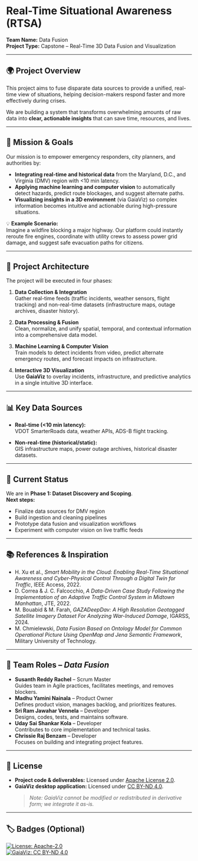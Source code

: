 # Real-Time Situational Awareness (RTSA)

**Team Name:** Data Fusion  
**Project Type:** Capstone – Real-Time 3D Data Fusion and Visualization

---

## 🌍 Project Overview
This project aims to fuse disparate data sources to provide a unified, real-time view of situations, helping decision-makers respond faster and more effectively during crises.  

We are building a system that transforms overwhelming amounts of raw data into **clear, actionable insights** that can save time, resources, and lives.

---

## 🎯 Mission & Goals
Our mission is to empower emergency responders, city planners, and authorities by:

- **Integrating real-time and historical data** from the Maryland, D.C., and Virginia (DMV) region with <10 min latency.  
- **Applying machine learning and computer vision** to automatically detect hazards, predict route blockages, and suggest alternate paths.  
- **Visualizing insights in a 3D environment** (via GaiaViz) so complex information becomes intuitive and actionable during high-pressure situations.  

💡 **Example Scenario:**  
Imagine a wildfire blocking a major highway. Our platform could instantly reroute fire engines, coordinate with utility crews to assess power grid damage, and suggest safe evacuation paths for citizens.

---

## 🔧 Project Architecture
The project will be executed in four phases:

1. **Data Collection & Integration**  
   Gather real-time feeds (traffic incidents, weather sensors, flight tracking) and non-real-time datasets (infrastructure maps, outage archives, disaster history).

2. **Data Processing & Fusion**  
   Clean, normalize, and unify spatial, temporal, and contextual information into a comprehensive data model.

3. **Machine Learning & Computer Vision**  
   Train models to detect incidents from video, predict alternate emergency routes, and forecast impacts on infrastructure.

4. **Interactive 3D Visualization**  
   Use **GaiaViz** to overlay incidents, infrastructure, and predictive analytics in a single intuitive 3D interface.

---

## 📊 Key Data Sources
- **Real-time (<10 min latency):**  
 VDOT SmarterRoads data, weather APIs, ADS-B flight tracking.  

- **Non-real-time (historical/static):**  
  GIS infrastructure maps, power outage archives, historical disaster datasets.  

---

## 🚀 Current Status
We are in **Phase 1: Dataset Discovery and Scoping**.  
**Next steps:**
- Finalize data sources for DMV region  
- Build ingestion and cleaning pipelines  
- Prototype data fusion and visualization workflows  
- Experiment with computer vision on live traffic feeds  

---

## 📚 References & Inspiration
- H. Xu et al., *Smart Mobility in the Cloud: Enabling Real-Time Situational Awareness and Cyber-Physical Control Through a Digital Twin for Traffic*, IEEE Access, 2022.  
- D. Correa & J. C. Falcocchio, *A Data-Driven Case Study Following the Implementation of an Adaptive Traffic Control System in Midtown Manhattan*, JTE, 2022.  
- M. Bouabid & M. Farah, *GAZADeepDav: A High Resolution Geotagged Satellite Imagery Dataset For Analyzing War-Induced Damage*, IGARSS, 2024.  
- M. Chmielewski, *Data Fusion Based on Ontology Model for Common Operational Picture Using OpenMap and Jena Semantic Framework*, Military University of Technology.  

---

## 👥 Team Roles – *Data Fusion*
- **Susanth Reddy Rachel** – Scrum Master  
  Guides team in Agile practices, facilitates meetings, and removes blockers.  
- **Madhu Yamini Nainala** – Product Owner  
  Defines product vision, manages backlog, and prioritizes features.  
- **Sri Ram Jawahar Vennela** – Developer  
  Designs, codes, tests, and maintains software.  
- **Uday Sai Shankar Kola** – Developer  
  Contributes to core implementation and technical tasks.  
- **Chrissie Raj Benzam** – Developer  
  Focuses on building and integrating project features.  

---

## 📌 License
- **Project code & deliverables:** Licensed under [Apache License 2.0](LICENSE).  
- **GaiaViz desktop application:** Licensed under [CC BY-ND 4.0](https://creativecommons.org/licenses/by-nd/4.0/).  
  > *Note: GaiaViz cannot be modified or redistributed in derivative form; we integrate it as-is.*  

---

## 🏷️ Badges (Optional)
[![License: Apache-2.0](https://img.shields.io/badge/License-Apache--2.0-blue.svg)](LICENSE)  
[![GaiaViz: CC BY-ND 4.0](https://img.shields.io/badge/GaiaViz-CC%20BY--ND%204.0-lightgrey.svg)](https://creativecommons.org/licenses/by-nd/4.0/)  
